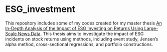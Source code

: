 # ESG_investment

This repository includes some of my codes created for my master thesis [An In-Depth Analysis of the Impact of ESG Investing on Returns Using Large-Scale News Data](https://ethz.ch/content/dam/ethz/special-interest/mtec/chair-of-entrepreneurial-risks-dam/documents/dissertation/master%20thesis/MasterThesisSfS_ESG_Wang.pdf). This thesis aims to investigate the impact of ESG incidents on stock returns using methods, including event study, Jensen’s alpha method, cross-sectional regressions, and portfolio constructions.
